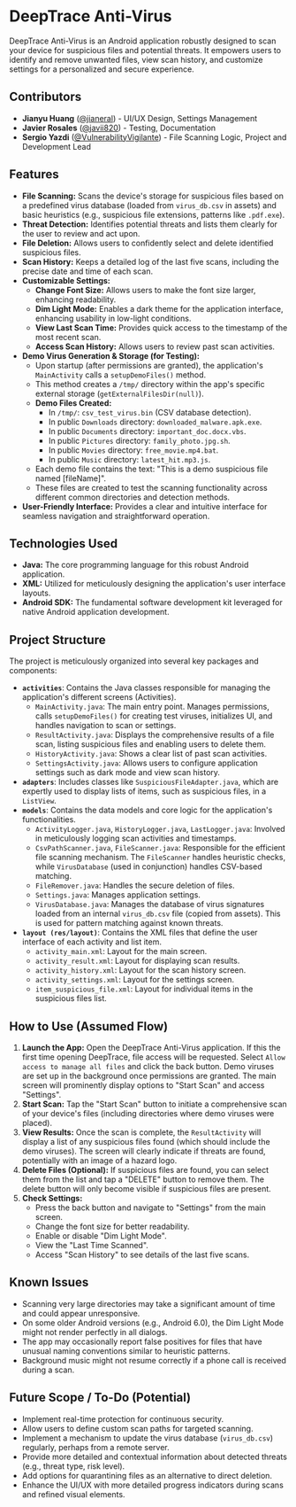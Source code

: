 # DeepTrace Anti-Virus

DeepTrace Anti-Virus is an Android application robustly designed to scan your device for suspicious files and potential threats. It empowers users to identify and remove unwanted files, view scan history, and customize settings for a personalized and secure experience.

## Contributors

-   **Jianyu Huang** ([@jianeral](https://github.com/jianeral)) - UI/UX Design, Settings Management
-   **Javier Rosales** ([@javii820](https://github.com/javii820)) - Testing, Documentation
-   **Sergio Yazdi** ([@VulnerabilityVigilante](https://github.com/VulnerabilityVigilante)) - File Scanning Logic, Project and Development Lead
## Features

-   **File Scanning:** Scans the device's storage for suspicious files based on a predefined virus database (loaded from `virus_db.csv` in assets) and basic heuristics (e.g., suspicious file extensions, patterns like `.pdf.exe`).
-   **Threat Detection:** Identifies potential threats and lists them clearly for the user to review and act upon.
-   **File Deletion:** Allows users to confidently select and delete identified suspicious files.
-   **Scan History:** Keeps a detailed log of the last five scans, including the precise date and time of each scan.
-   **Customizable Settings:**
    -   **Change Font Size:** Allows users to make the font size larger, enhancing readability.
    -   **Dim Light Mode:** Enables a dark theme for the application interface, enhancing usability in low-light conditions.
    -   **View Last Scan Time:** Provides quick access to the timestamp of the most recent scan.
    -   **Access Scan History:** Allows users to review past scan activities.
-   **Demo Virus Generation & Storage (for Testing):**
    -   Upon startup (after permissions are granted), the application's `MainActivity` calls a `setupDemoFiles()` method.
    -   This method creates a `/tmp/` directory within the app's specific external storage (`getExternalFilesDir(null)`).
    -   **Demo Files Created:**
        -   In `/tmp/`: `csv_test_virus.bin` (CSV database detection).
        -   In public `Downloads` directory: `downloaded_malware.apk.exe`.
        -   In public `Documents` directory: `important_doc.docx.vbs`.
        -   In public `Pictures` directory: `family_photo.jpg.sh`.
        -   In public `Movies` directory: `free_movie.mp4.bat`.
        -   In public `Music` directory: `latest_hit.mp3.js`.
    -   Each demo file contains the text: "This is a demo suspicious file named [fileName]".
    -   These files are created to test the scanning functionality across different common directories and detection methods.
-   **User-Friendly Interface:** Provides a clear and intuitive interface for seamless navigation and straightforward operation.

## Technologies Used

-   **Java:** The core programming language for this robust Android application.
-   **XML:** Utilized for meticulously designing the application's user interface layouts.
-   **Android SDK:** The fundamental software development kit leveraged for native Android application development.

## Project Structure

The project is meticulously organized into several key packages and components:

-   **`activities`**: Contains the Java classes responsible for managing the application's different screens (Activities).
    -   `MainActivity.java`: The main entry point. Manages permissions, calls `setupDemoFiles()` for creating test viruses, initializes UI, and handles navigation to scan or settings.
    -   `ResultActivity.java`: Displays the comprehensive results of a file scan, listing suspicious files and enabling users to delete them.
    -   `HistoryActivity.java`: Shows a clear list of past scan activities.
    -   `SettingsActivity.java`: Allows users to configure application settings such as dark mode and view scan history.
-   **`adapters`**: Includes classes like `SuspiciousFileAdapter.java`, which are expertly used to display lists of items, such as suspicious files, in a `ListView`.
-   **`models`**: Contains the data models and core logic for the application's functionalities.
    -   `ActivityLogger.java`, `HistoryLogger.java`, `LastLogger.java`: Involved in meticulously logging scan activities and timestamps.
    -   `CsvPathScanner.java`, `FileScanner.java`: Responsible for the efficient file scanning mechanism. The `FileScanner` handles heuristic checks, while `VirusDatabase` (used in conjunction) handles CSV-based matching.
    -   `FileRemover.java`: Handles the secure deletion of files.
    -   `Settings.java`: Manages application settings.
    -   `VirusDatabase.java`: Manages the database of virus signatures loaded from an internal `virus_db.csv` file (copied from assets). This is used for pattern matching against known threats.
-   **`layout (res/layout)`**: Contains the XML files that define the user interface of each activity and list item.
    -   `activity_main.xml`: Layout for the main screen.
    -   `activity_result.xml`: Layout for displaying scan results.
    -   `activity_history.xml`: Layout for the scan history screen.
    -   `activity_settings.xml`: Layout for the settings screen.
    -   `item_suspicious_file.xml`: Layout for individual items in the suspicious files list.

## How to Use (Assumed Flow)

1.  **Launch the App:** Open the DeepTrace Anti-Virus application. If this the first time opening DeepTrace, file access will be requested. Select `Allow access to manage all files` and click the back button. Demo viruses are set up in the background once permissions are granted. The main screen will prominently display options to "Start Scan" and access "Settings". 
2.  **Start Scan:** Tap the "Start Scan" button to initiate a comprehensive scan of your device's files (including directories where demo viruses were placed).
3.  **View Results:** Once the scan is complete, the `ResultActivity` will display a list of any suspicious files found (which should include the demo viruses). The screen will clearly indicate if threats are found, potentially with an image of a hazard logo.
4.  **Delete Files (Optional):** If suspicious files are found, you can select them from the list and tap a "DELETE" button to remove them. The delete button will only become visible if suspicious files are present.
5.  **Check Settings:**
    -   Press the back button and navigate to "Settings" from the main screen.
    -   Change the font size for better readability.
    -   Enable or disable "Dim Light Mode".
    -   View the "Last Time Scanned".
    -   Access "Scan History" to see details of the last five scans.

## Known Issues

-   Scanning very large directories may take a significant amount of time and could appear unresponsive.
-   On some older Android versions (e.g., Android 6.0), the Dim Light Mode might not render perfectly in all dialogs.
-   The app may occasionally report false positives for files that have unusual naming conventions similar to heuristic patterns.
-   Background music might not resume correctly if a phone call is received during a scan.

## Future Scope / To-Do (Potential)

-   Implement real-time protection for continuous security.
-   Allow users to define custom scan paths for targeted scanning.
-   Implement a mechanism to update the virus database (`virus_db.csv`) regularly, perhaps from a remote server.
-   Provide more detailed and contextual information about detected threats (e.g., threat type, risk level).
-   Add options for quarantining files as an alternative to direct deletion.
-   Enhance the UI/UX with more detailed progress indicators during scans and refined visual elements.
